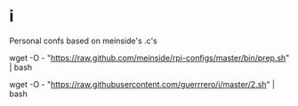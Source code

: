 # i

Personal confs based on meinside's .c's

wget -O - "https://raw.github.com/meinside/rpi-configs/master/bin/prep.sh" | bash

wget -O - "https://raw.githubusercontent.com/guerrrero/i/master/2.sh" | bash
